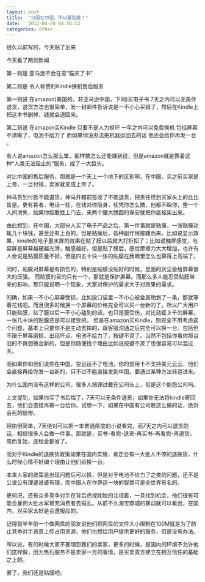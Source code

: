 ```yaml
---
layout: post
title:  "只因在中国，所以要贴膜？"
date:   2012-04-20 04:56:12
categories: Other
---
```

很久以前写的，今天贴了出来

 

今天看了两则新闻

第一则是 亚马逊不会在意“猫买了书”

第二则是  令人称赞的Kindle换机售后服务

第一则说  在amazon(美国的，非亚马逊中国，下同)买电子书  7天之内可以无条件退货，退货方法也很简单，发一封邮件告诉说是一不小心买错了，然后在Kindle上把这本书删掉，钱就会退回来。

第二则说 在amazon买Kindle  只要不是人为损坏 一年之内可以免费换机 包括屏幕不清晰了，电池不给力了   而如果你没办法把机器运回去的话   他还会给你再发一台 。

有人说amazon怎么那么笨，那样搞怎么还能赚到钱，但是amazon就是靠着这种“人类无法阻止的”服务，成了一大巨头。

对比中国的售后服务，那就是一个天上一个地下的区别啊，在中国，买之前买家是上帝，一旦付钱，卖家就变成上帝了。

神马货到付款不能退货，神马开箱前签收了不能退货，把责任怪到买家头上的比比皆是。更有甚者，电话一挂，在线对你隐身，任凭你怎么搞，他都不睬你，整一个人间消失，如果你胆敢找上门去，来两个腰大膀圆的保安就把你直接架出来。

由此想到，在中国，大部分人买了电子产品之后，第一件事就是贴膜，一张贴膜动辄几十块钱，甚至还有上百的。但是贴膜后，各种副作用接踵而来。比如说显示效果，kindle的电子墨水屏的效果在贴了膜以后就大打折扣了；比如说触屏感觉，电容屏是屏幕越硬越光滑，触感越好，但是贴了膜后，感觉摩擦力大大增加，也许有人会说是贴膜质量不好，但是四五十块一张的贴膜在我眼里怎么也算得上高端了。

同时，贴膜对屏幕是有损伤的，特别是贴膜没贴好的时候，里面的灰尘会给屏幕很大的压强。
而贴膜的目的只有一个，那就是保护屏幕。而那么多人能忍受贴膜带来的影响，那只能说明一个现象，大家对保护的需求大于对效果的需求。

的确，如果一不小心屏幕受损，比如放口袋里一不小心被金属物划了一条，那就等着花钱吧。而且很多时候换一个屏幕的价格完全可以买一台新的了。所以广大用户只能贴膜，贴了膜以后一不小心磕到的话，也只是膜受伤，对比动辄上千的屏幕，一张几十块的贴膜还是可以接受的。
但是在amazon买Kindle，则完全不用考虑这个问题，基本上只要你不是主动去摔的，跟客服沟通之后完全可以换一台。包括但不限于屏幕磨损、出现坏点、电池不给力了，按键不灵了。当然不包括你看你那台旧的不爽想换台新的，但是你随便找个理由比如说按键不灵了也很容易可以混过关。

而如果你和他们说你在中国，空运运不了电池，你的信用卡不支持美元云云，他们会直接再给你发一台新的，只不过不能直接发到中国，要通过某种方法转运进来。

为什么国内没有这样的公司，很多人把罪过戴在公司头上，但是这个能怨公司吗。

上文提到，如果你买了书后悔了，7天可以无条件退货，如果你无法将kindle寄回去，他们会直接再寄一台给你。试想一下，如果在中国有公司敢这么做的话，绝对会死的很惨。

理由很简单，7天绝对可以把一本普通厚度的小说看完，而7天之内可以退货的话，相信很多人会做一件事。那就是，买书-看完-退货-再买书-再看完-再退货，周而复始，连租金都省了。

而对于Kindle的退换货政策如果在国内实施，肯定会有一大批人不停的退换货，什么时候心情不好编个理由让他们给换一台。

本来人家的政策是出现问题后可以换，但是对于电池不给力了之类的问题，还不是公说公有理婆说婆有理，而中国人在作弊这一块的智商可是全世界有名的。

更何况，还有众多竞争对手在背后虎视眈眈的注视着，一旦找到机会，他们很有可能会雇佣大批水军冒充消费者去捣乱。从前不久淘宝商城的暴动就可以看出，在国内，对买家太好是会遭报应的。

记得前半年前一个做网盘的朋友说他们把网盘的文件大小限制在100M就是为了防止竞争对手恶意上传占用资源，他们也想给用户提供更好的服务，但是没有办法。

所以说，有的时候大家不要埋怨我们的卖家，更多的时候，是国内的环境不允许他们这样做，因为售后服务不是卖家一方的事情，是买卖双方建立在相互信任的基础之上的。

罢了，我们还是贴膜吧。
